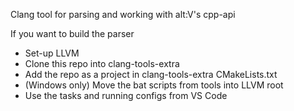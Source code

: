 Clang tool for parsing and working with alt:V's cpp-api

If you want to build the parser
* Set-up LLVM
* Clone this repo into clang-tools-extra
* Add the repo as a project in clang-tools-extra CMakeLists.txt
* (Windows only) Move the bat scripts from tools into LLVM root
* Use the tasks and running configs from VS Code
